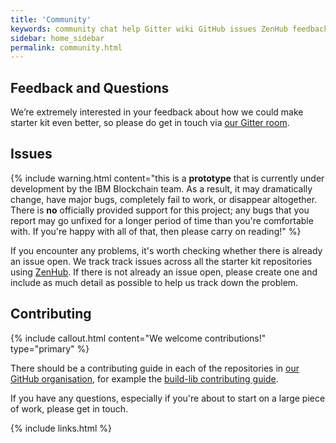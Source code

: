 ```yaml
---
title: 'Community'
keywords: community chat help Gitter wiki GitHub issues ZenHub feedback contributing
sidebar: home_sidebar
permalink: community.html
---
```


## Feedback and Questions

We’re extremely interested in your feedback about how we could make starter kit even better, so please do get in touch via [our Gitter room](https://gitter.im/blockchain-kit/Lobby?utm_source=share-link&utm_medium=link&utm_campaign=share-link).

## Issues

{% include warning.html content="this is a **prototype** that is currently under development by the IBM Blockchain team. As a result, it may dramatically change, have major bugs, completely fail to work, or disappear altogether. There is **no** officially provided support for this project; any bugs that you report may go unfixed for a longer period of time than you're comfortable with. If you're happy with all of that, then please carry on reading!" %}

If you encounter any problems, it's worth checking whether there is already an issue open. We track track issues across all the starter kit repositories using [ZenHub](https://app.zenhub.com/workspace/o/ibm-blockchain-starter-kit/ibm-blockchain-starter-kit.github.io/boards?repos=137356912,137370280,137372062,137372247,137376058,137474815,143315611). If there is not already an issue open, please create one and include as much detail as possible to help us track down the problem.

## Contributing

{% include callout.html content="We welcome contributions!" type="primary" %}

There should be a contributing guide in each of the repositories in [our GitHub organisation](https://github.com/blockchain-kit), for example the [build-lib contributing guide](https://github.com/blockchain-kit/build-lib/blob/master/CONTRIBUTING.md).

If you have any questions, especially if you're about to start on a large piece of work, please get in touch.

{% include links.html %}
